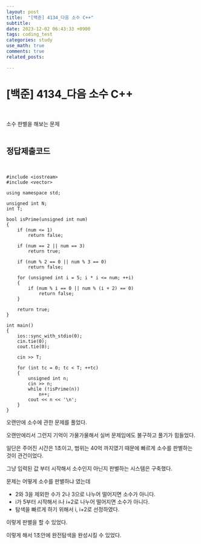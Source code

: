```yaml
---
layout: post
title:  "[백준] 4134_다음 소수 C++"
subtitle:   
date: 2023-12-02 06:43:33 +0900
tags: coding_test
categories: study
use_math: true
comments: true
related_posts:

---
```


# [백준] 4134_다음 소수 C++<br/>
<br/>

소수 판별을 해보는 문제<br/>
<br/>

## 정답제출코드<br/>
<br/>

```
#include <iostream>
#include <vector>

using namespace std;

unsigned int N;
int T;

bool isPrime(unsigned int num) 
{
    if (num <= 1) 
        return false;

    if (num == 2 || num == 3) 
        return true;

    if (num % 2 == 0 || num % 3 == 0)
        return false;

    for (unsigned int i = 5; i * i <= num; ++i) 
    {
        if (num % i == 0 || num % (i + 2) == 0) 
            return false;
    }

    return true;
}

int main()
{
    ios::sync_with_stdio(0);
    cin.tie(0);
    cout.tie(0);

    cin >> T;

    for (int tc = 0; tc < T; ++tc)
    {
        unsigned int n;
        cin >> n;
        while (!isPrime(n))
            n++;
        cout << n << '\n';
    }
}
```

오랜만에 소수에 관한 문제를 풀었다.<br/>

오랜만에리서 그런지 기억이 가물가물해서 실버 문제임에도 불구하고 풀기가 힘들었다.<br/>

일단은 주어진 시간은 1초이고, 범위는 40억 까지였기 때문에 빠르게 소수를 판별하는 것이 관건이었다.<br/>

그냥 입력된 값 부터 시작해서 소수인지 아닌지 판별하는 시스템은 구축했다.<br/>

문제는 어떻게 소수를 판별하냐 였는데<br/>

- 2와 3을 제외한 수가 2나 3으로 나누어 떨어지면 소수가 아니다.
- i가 5부터 시작해서 i나 i+2로 나누어 떨어지면 소수가 아니다.
- 탐색을 빠르게 하기 위해서 i, i+2로 선정하였다.

이렇게 판별을 할 수 있었다.<br/>

이렇게 해서 1초안에 완전탐색을 완성시킬 수 있었다.<br/>